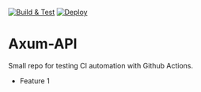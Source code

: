 [![Build & Test](https://github.com/rhrlima/axum-api/actions/workflows/build-and-test.yaml/badge.svg?branch=main)](https://github.com/rhrlima/axum-api/actions/workflows/build-and-test.yaml)
[![Deploy](https://github.com/rhrlima/axum-api/actions/workflows/deploy.yaml/badge.svg)](https://github.com/rhrlima/axum-api/actions/workflows/deploy.yaml)

# Axum-API

Small repo for testing CI automation with Github Actions.

- Feature 1
